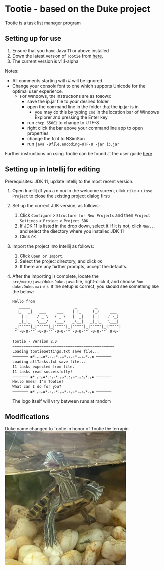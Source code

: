 # Tootie - based on the Duke project
Tootie is a task list manager program

## Setting up for use 

1. Ensure that you have Java 11 or above installed.
1. Down the latest version of `Tootie` from [here](https://github.com/AmeliaTYR/ip/releases/tag/v1.1-alpha).
  1. The current version is v1.1-alpha

Notes:
* All comments starting with # will be ignored.
* Change your console font to one which supports Unicode for the optimal user experience.
  * For Windows, the instructions are as follows: 
    * save the ip.jar file to your desired folder
    * open the command line in the folder that the ip.jar is in 
        * you may do this by typing `cmd` in the location bar of Windows Explorer and pressing the Enter key
    * run `chcp 65001` to change to UTF-8
    * right click the bar above your command line app to open properties
    * change the font to NSimSun
    * run `java -Dfile.encoding=UTF-8 -jar ip.jar`
    
Further instructions on using Tootie can be found at the user guide [here](https://ameliatyr.github.io/ip/)

## Setting up in Intellij for editing

Prerequisites: JDK 11, update Intellij to the most recent version.

1. Open Intellij (if you are not in the welcome screen, click `File` > `Close Project` to close the existing project dialog first)
1. Set up the correct JDK version, as follows:
   1. Click `Configure` > `Structure for New Projects` and then `Project Settings` > `Project` > `Project SDK`
   1. If JDK 11 is listed in the drop down, select it. If it is not, click `New...` and select the directory where you installed JDK 11
   1. Click `OK`
1. Import the project into Intellij as follows:
   1. Click `Open or Import`.
   1. Select the project directory, and click `OK`
   1. If there are any further prompts, accept the defaults.
   
1. After the importing is complete, locate the `src/main/java/duke.Duke.java` file, right-click it, and choose `Run duke.Duke.main()`. If the setup is correct, you should see something like the below:

   ```
   Hello from
      _____                    _        _            
     |_   _|   ___     ___    | |_     (_)     ___   
       | |    / _ \   / _ \   |  _|    | |    / -_)  
      _|_|_   \___/   \___/   _\__|   _|_|_   \___|  
    _|"""""|_|"""""|_|"""""|_|"""""|_|"""""|_|"""""| 
    "`-0-0-'"`-0-0-'"`-0-0-'"`-0-0-'"`-0-0-'"`-0-0-' 
   
   Tootie - Version 2.0
   ==============================================
   Loading tootieSettings.txt save file...
   ─────── ✱*.｡:｡✱*.:｡✧*.｡✰*.:｡✧*.｡:｡*.｡✱ ───────
   Loading allTasks.txt save file...
   11 tasks expected from file.
   11 tasks read successfully!
   ─────── ✱*.｡:｡✱*.:｡✧*.｡✰*.:｡✧*.｡:｡*.｡✱ ───────
   Hello Ames! I'm Tootie!
   What can I do for you?
   ─────── ✱*.｡:｡✱*.:｡✧*.｡✰*.:｡✧*.｡:｡*.｡✱ ───────
   ```
   
   The logo itself will vary between runs at random
   
## Modifications

Duke name changed to Tootie in honor of Tootie the terrapin
![Tootie-pa-tootie](https://github.com/AmeliaTYR/ip/blob/master/images/tootie-pa-tootie.png)
